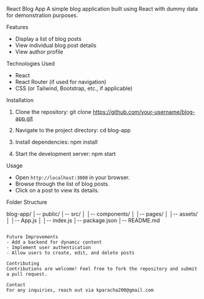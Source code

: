 React Blog App
A simple blog application built using React with dummy data for demonstration purposes.

Features
- Display a list of blog posts
- View individual blog post details
- View author profile


Technologies Used
- React
- React Router (if used for navigation)
- CSS (or Tailwind, Bootstrap, etc., if applicable)

Installation
1. Clone the repository:
   git clone https://github.com/your-username/blog-app.git

2. Navigate to the project directory:
   cd blog-app

3. Install dependencies:
   npm install

4. Start the development server:
   npm start
   
Usage
- Open `http://localhost:3000` in your browser.
- Browse through the list of blog posts.
- Click on a post to view its details.

Folder Structure

blog-app/
│-- public/
│-- src/
│   │-- components/
│   │-- pages/
│   │-- assets/
│   │-- App.js
│   │-- index.js
│-- package.json
│-- README.md
```

Future Improvements
- Add a backend for dynamic content
- Implement user authentication
- Allow users to create, edit, and delete posts

Contributing
Contributions are welcome! Feel free to fork the repository and submit a pull request.

Contact
For any inquiries, reach out via kparacha200@gmail.com

